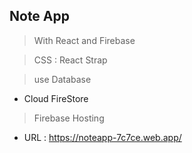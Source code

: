 ## Note App

> With React and Firebase

> CSS : React Strap

> use Database
  - Cloud FireStore
  
> Firebase Hosting
  - URL : https://noteapp-7c7ce.web.app/
